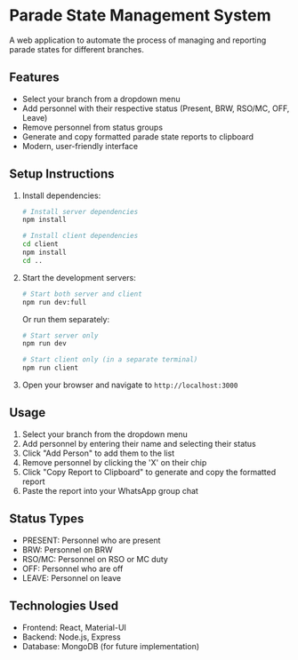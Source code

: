# Parade State Management System

A web application to automate the process of managing and reporting parade states for different branches.

## Features

- Select your branch from a dropdown menu
- Add personnel with their respective status (Present, BRW, RSO/MC, OFF, Leave)
- Remove personnel from status groups
- Generate and copy formatted parade state reports to clipboard
- Modern, user-friendly interface

## Setup Instructions

1. Install dependencies:
   ```bash
   # Install server dependencies
   npm install

   # Install client dependencies
   cd client
   npm install
   cd ..
   ```

2. Start the development servers:
   ```bash
   # Start both server and client
   npm run dev:full
   ```

   Or run them separately:
   ```bash
   # Start server only
   npm run dev

   # Start client only (in a separate terminal)
   npm run client
   ```

3. Open your browser and navigate to `http://localhost:3000`

## Usage

1. Select your branch from the dropdown menu
2. Add personnel by entering their name and selecting their status
3. Click "Add Person" to add them to the list
4. Remove personnel by clicking the 'X' on their chip
5. Click "Copy Report to Clipboard" to generate and copy the formatted report
6. Paste the report into your WhatsApp group chat

## Status Types

- PRESENT: Personnel who are present
- BRW: Personnel on BRW
- RSO/MC: Personnel on RSO or MC duty
- OFF: Personnel who are off
- LEAVE: Personnel on leave

## Technologies Used

- Frontend: React, Material-UI
- Backend: Node.js, Express
- Database: MongoDB (for future implementation)